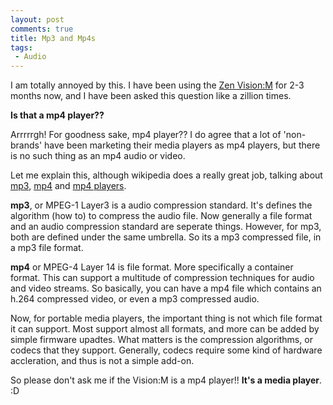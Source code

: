 ```yaml
---
layout: post
comments: true
title: Mp3 and Mp4s
tags:
 - Audio
---
```


I am totally annoyed by this. I have been using the [Zen Vision:M][0] for 2-3 months now, and I have been asked this question like a zillion times.

**Is that a mp4 player??**

Arrrrrgh! For goodness sake, mp4 player?? I do agree that a lot of 'non-brands' have been marketing their media players as mp4 players, but there is no such thing as an mp4 audio or video.

Let me explain this, although wikipedia does a really great job, talking about [mp3][1], [mp4][2] and [mp4 players][3].

**mp3**, or MPEG-1 Layer3 is a audio compression standard. It's defines the algorithm (how to) to compress the audio file. Now generally a file format and an audio compression standard are seperate things. However, for mp3, both are defined under the same umbrella. So its a mp3 compressed file, in a mp3 file format.

**mp4** or MPEG-4 Layer 14 is file format. More specifically a container format. This can support a multitude of compression techniques for audio and video streams. So basically, you can have a mp4 file which contains an h.264 compressed video, or even a mp3 compressed audio.

Now, for portable media players, the important thing is not which file format it can support. Most support almost all formats, and more can be added by simple firmware upadtes. What matters is the compression algorithms, or codecs that they support. Generally, codecs require some kind of hardware accleration, and thus is not a simple add-on.

So please don't ask me if the Vision:M is a mp4 player!! **It's a media player**. :D


[0]: http://en.wikipedia.org/wiki/Creative_Zen_Vision:M
[1]: http://en.wikipedia.org/wiki/MP3
[2]: http://en.wikipedia.org/wiki/Mp4
[3]: http://en.wikipedia.org/wiki/Mp4_player
